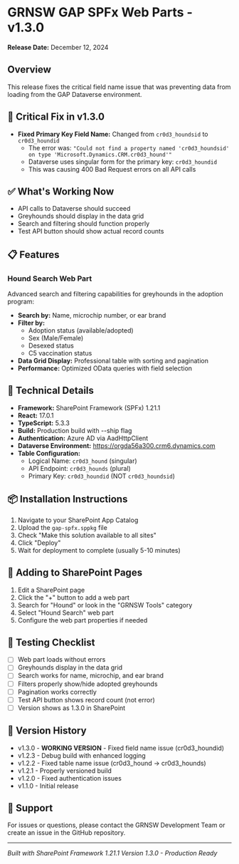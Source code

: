 # GRNSW GAP SPFx Web Parts - v1.3.0

**Release Date:** December 12, 2024

## Overview
This release fixes the critical field name issue that was preventing data from loading from the GAP Dataverse environment.

## 🎯 Critical Fix in v1.3.0
- **Fixed Primary Key Field Name:** Changed from `cr0d3_houndsid` to `cr0d3_houndid`
  - The error was: `"Could not find a property named 'cr0d3_houndsid' on type 'Microsoft.Dynamics.CRM.cr0d3_hound'"`
  - Dataverse uses singular form for the primary key: `cr0d3_houndid`
  - This was causing 400 Bad Request errors on all API calls

## ✅ What's Working Now
- API calls to Dataverse should succeed
- Greyhounds should display in the data grid
- Search and filtering should function properly
- Test API button should show actual record counts

## 📋 Features
### Hound Search Web Part
Advanced search and filtering capabilities for greyhounds in the adoption program:
- **Search by:** Name, microchip number, or ear brand
- **Filter by:**
  - Adoption status (available/adopted)
  - Sex (Male/Female)
  - Desexed status
  - C5 vaccination status
- **Data Grid Display:** Professional table with sorting and pagination
- **Performance:** Optimized OData queries with field selection

## 🔧 Technical Details
- **Framework:** SharePoint Framework (SPFx) 1.21.1
- **React:** 17.0.1
- **TypeScript:** 5.3.3
- **Build:** Production build with --ship flag
- **Authentication:** Azure AD via AadHttpClient
- **Dataverse Environment:** https://orgda56a300.crm6.dynamics.com
- **Table Configuration:**
  - Logical Name: `cr0d3_hound` (singular)
  - API Endpoint: `cr0d3_hounds` (plural)
  - Primary Key: `cr0d3_houndid` (NOT `cr0d3_houndsid`)

## 📦 Installation Instructions
1. Navigate to your SharePoint App Catalog
2. Upload the `gap-spfx.sppkg` file
3. Check "Make this solution available to all sites"
4. Click "Deploy"
5. Wait for deployment to complete (usually 5-10 minutes)

## 🚀 Adding to SharePoint Pages
1. Edit a SharePoint page
2. Click the "+" button to add a web part
3. Search for "Hound" or look in the "GRNSW Tools" category
4. Select "Hound Search" web part
5. Configure the web part properties if needed

## 🧪 Testing Checklist
- [ ] Web part loads without errors
- [ ] Greyhounds display in the data grid
- [ ] Search works for name, microchip, and ear brand
- [ ] Filters properly show/hide adopted greyhounds
- [ ] Pagination works correctly
- [ ] Test API button shows record count (not error)
- [ ] Version shows as 1.3.0 in SharePoint

## 🔄 Version History
- v1.3.0 - **WORKING VERSION** - Fixed field name issue (cr0d3_houndid)
- v1.2.3 - Debug build with enhanced logging
- v1.2.2 - Fixed table name issue (cr0d3_hound → cr0d3_hounds)
- v1.2.1 - Properly versioned build
- v1.2.0 - Fixed authentication issues
- v1.1.0 - Initial release

## 📧 Support
For issues or questions, please contact the GRNSW Development Team or create an issue in the GitHub repository.

---
*Built with SharePoint Framework 1.21.1*
*Version 1.3.0 - Production Ready*